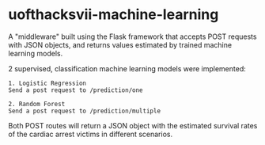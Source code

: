 # uofthacksvii-machine-learning
A "middleware" built using the Flask framework that accepts POST requests with JSON objects, and returns values estimated by trained machine learning models.

2 supervised, classification machine learning models were implemented:
    
    1. Logistic Regression
    Send a post request to /prediction/one
        
    2. Random Forest
    Send a post request to /prediction/multiple

Both POST routes will return a JSON object with the estimated survival rates of the cardiac arrest victims in different scenarios.